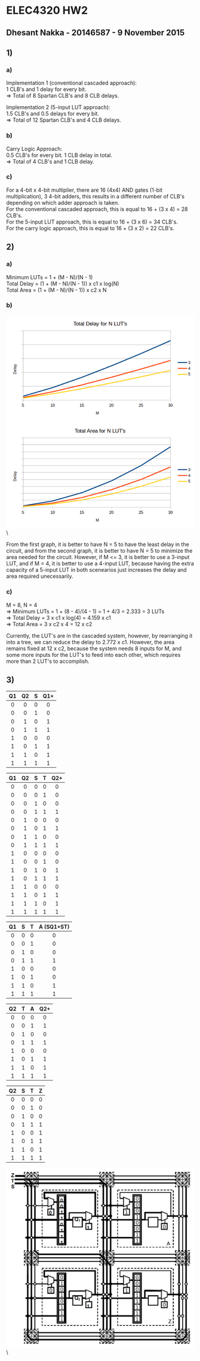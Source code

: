 # ELEC4320 HW2
## Dhesant Nakka - 20146587 - 9 November 2015

## 1)
### a)
Implementation 1 (conventional cascaded approach):  
1 CLB's and 1 delay for every bit.  
=> Total of 8 Spartan CLB's and 8 CLB delays.

Implementation 2 (5-input LUT approach):  
1.5 CLB's and 0.5 delays for every bit.  
=> Total of 12 Spartan CLB's and 4 CLB delays.

### b)
Carry Logic Approach:  
0.5 CLB's for every bit. 1 CLB delay in total.  
=> Total of 4 CLB's and 1 CLB delay.

### c)
For a 4-bit x 4-bit multiplier, there are 16 (4x4) AND gates (1-bit multiplication), 3 4-bit adders, this results in a different number of CLB's depending on which adder approach is taken.  
For the conventional cascaded approach, this is equal to 16 + (3 x 4) = 28 CLB's.  
For the 5-input LUT approach, this is equal to 16 + (3 x 6) = 34 CLB's.  
For the carry logic approach, this is equal to 16 + (3 x 2) = 22 CLB's.

## 2)
### a)
Minimum LUTs = 1 + (M - N)/(N - 1)  
Total Delay = (1 + (M - N)/(N - 1)) x c1 x log(N)  
Total Area = (1 + (M - N)/(N - 1)) x c2 x N  

### b)
![alt text](q2_delay.png "Delay Graph")\
![alt text](q2_area.png "Area Graph")\

From the first graph, it is better to have N = 5 to have the least delay in the circuit, and from the second graph, it is better to have N = 5 to minimize the area needed for the circuit. However, if M <= 3, it is better to use a 3-input LUT, and if M = 4, it is better to use a 4-input LUT, because having the extra capacity of a 5-input LUT in both scenearios just increases the delay and area required unecessarily.

### c)
M = 8, N = 4  
=> Minimum LUTs = 1 + (8 - 4)/(4 - 1) = 1 + 4/3 = 2.333 = 3 LUTs  
=> Total Delay = 3 x c1 x log(4) = 4.159 x c1  
=> Total Area = 3 x c2 x 4 = 12 x c2  

Currently, the LUT's are in the cascaded system, however, by rearranging it into a tree, we can reduce the delay to 2.772 x c1. However, the area remains fixed at 12 x c2, because the system needs 8 inputs for M, and some more inputs for the LUT's to feed into each other, which requires more than 2 LUT's to accomplish.

## 3)
| Q1 | Q2 | S | Q1+ |
|:--:|:--:|:-:|:---:|
| 0  | 0  | 0 | 0   |
| 0  | 0  | 1 | 0   |
| 0  | 1  | 0 | 1   |
| 0  | 1  | 1 | 1   |
| 1  | 0  | 0 | 0   |
| 1  | 0  | 1 | 1   |
| 1  | 1  | 0 | 1   |
| 1  | 1  | 1 | 1   |

| Q1 | Q2 | S | T | Q2+ |
|:--:|:--:|:-:|:-:|:---:|
| 0  | 0  | 0 | 0 | 0   |
| 0  | 0  | 0 | 1 | 0   |
| 0  | 0  | 1 | 0 | 0   |
| 0  | 0  | 1 | 1 | 1   |
| 0  | 1  | 0 | 0 | 0   |
| 0  | 1  | 0 | 1 | 1   |
| 0  | 1  | 1 | 0 | 0   |
| 0  | 1  | 1 | 1 | 1   |
| 1  | 0  | 0 | 0 | 0   |
| 1  | 0  | 0 | 1 | 0   |
| 1  | 0  | 1 | 0 | 1   |
| 1  | 0  | 1 | 1 | 1   |
| 1  | 1  | 0 | 0 | 0   |
| 1  | 1  | 0 | 1 | 1   |
| 1  | 1  | 1 | 0 | 1   |
| 1  | 1  | 1 | 1 | 1   |

| Q1 | S | T | A (SQ1+ST) |
|:--:|:-:|:-:|:----------:|
| 0  | 0 | 0 | 0          |
| 0  | 0 | 1 | 0          |
| 0  | 1 | 0 | 0          |
| 0  | 1 | 1 | 1          |
| 1  | 0 | 0 | 0          |
| 1  | 0 | 1 | 0          |
| 1  | 1 | 0 | 1          |
| 1  | 1 | 1 | 1          |

| Q2 | T | A | Q2+ |
|:--:|:-:|:-:|:---:|
| 0  | 0 | 0 | 0   |
| 0  | 0 | 1 | 1   |
| 0  | 1 | 0 | 0   |
| 0  | 1 | 1 | 1   |
| 1  | 0 | 0 | 0   |
| 1  | 0 | 1 | 1   |
| 1  | 1 | 0 | 1   |
| 1  | 1 | 1 | 1   |

| Q2 | S | T | Z |
|:--:|:-:|:-:|:-:|
| 0  | 0 | 0 | 0 |
| 0  | 0 | 1 | 0 |
| 0  | 1 | 0 | 0 |
| 0  | 1 | 1 | 1 |
| 1  | 0 | 0 | 1 |
| 1  | 0 | 1 | 1 |
| 1  | 1 | 0 | 1 |
| 1  | 1 | 1 | 1 |

![alt text](q3.png "Routing Diagram")\
